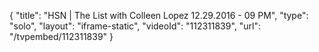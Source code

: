 {
    "title": "HSN | The List with Colleen Lopez 12.29.2016 - 09 PM",
    "type": "solo",
    "layout": "iframe-static",
    "videoId": "112311839",
    "url": "\/tvpembed\/112311839"
}